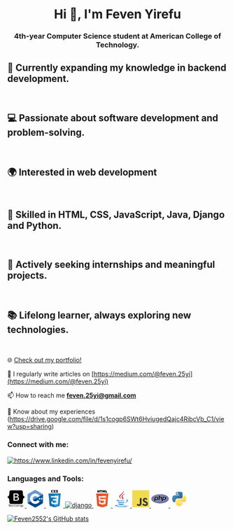 <h1 align="center">Hi 👋, I'm Feven Yirefu</h1>
<h3 align="center">4th-year Computer Science student at American College of Technology.</h3>

<h2> 🌱 Currently expanding my knowledge in backend development.</h2><br>
<h2> 💻 Passionate about software development and problem-solving.</h2><br>
<h2> 🌍 Interested in web development</h2><br>
<h2> 🔧 Skilled in HTML, CSS, JavaScript, Java, Django  and Python.</h2><br>
<h2> 🚀 Actively seeking internships and meaningful projects.</h2><br>
<h2> 📚 Lifelong learner, always exploring new technologies.</h2><br>

<p>🌐 <a href="https://fevenportfolio.netlify.app/" target="_blank">Check out my portfolio!</a></p>

📝 I regularly write articles on [https://medium.com/@feven.25yi](https://medium.com/@feven.25yi)

📫 How to reach me **feven.25yi@gmail.com**

📄 Know about my experiences (https://drive.google.com/file/d/1s1cogp6SWt6HviugedQajc4RibcVb_C1/view?usp=sharing)


<h3 align="left">Connect with me:</h3>
<p align="left">
<a href="[https://linkedin.com/in/https://www.linkedin.com/in/fevenyirefu/](https://www.linkedin.com/in/FevenYirefu/)" target="blank"><img align="center" src="https://raw.githubusercontent.com/rahuldkjain/github-profile-readme-generator/master/src/images/icons/Social/linked-in-alt.svg" alt="https://www.linkedin.com/in/fevenyirefu/" height="30" width="40" /></a>
</p>

<h3 align="left">Languages and Tools:</h3>
<p align="left"> <a href="https://getbootstrap.com" target="_blank" rel="noreferrer"> <img src="https://raw.githubusercontent.com/devicons/devicon/master/icons/bootstrap/bootstrap-plain-wordmark.svg" alt="bootstrap" width="40" height="40"/> </a> <a href="https://www.w3schools.com/cpp/" target="_blank" rel="noreferrer"> <img src="https://raw.githubusercontent.com/devicons/devicon/master/icons/cplusplus/cplusplus-original.svg" alt="cplusplus" width="40" height="40"/> </a> <a href="https://www.w3schools.com/css/" target="_blank" rel="noreferrer"> <img src="https://raw.githubusercontent.com/devicons/devicon/master/icons/css3/css3-original-wordmark.svg" alt="css3" width="40" height="40"/> </a> <a href="https://www.djangoproject.com/" target="_blank" rel="noreferrer"> <img src="https://cdn.worldvectorlogo.com/logos/django.svg" alt="django" width="40" height="40"/> </a> <a href="https://www.w3.org/html/" target="_blank" rel="noreferrer"> <img src="https://raw.githubusercontent.com/devicons/devicon/master/icons/html5/html5-original-wordmark.svg" alt="html5" width="40" height="40"/> </a> <a href="https://www.java.com" target="_blank" rel="noreferrer"> <img src="https://raw.githubusercontent.com/devicons/devicon/master/icons/java/java-original.svg" alt="java" width="40" height="40"/> </a> <a href="https://developer.mozilla.org/en-US/docs/Web/JavaScript" target="_blank" rel="noreferrer"> <img src="https://raw.githubusercontent.com/devicons/devicon/master/icons/javascript/javascript-original.svg" alt="javascript" width="40" height="40"/> </a> <a href="https://www.php.net" target="_blank" rel="noreferrer"> <img src="https://raw.githubusercontent.com/devicons/devicon/master/icons/php/php-original.svg" alt="php" width="40" height="40"/> </a> <a href="https://www.python.org" target="_blank" rel="noreferrer"> <img src="https://raw.githubusercontent.com/devicons/devicon/master/icons/python/python-original.svg" alt="python" width="40" height="40"/> </a> </p>

[![Feven2552's GitHub stats](https://github-readme-stats.vercel.app/api?username=feven2552&show_icons=true&theme=radical)](https://github.com/feven2552)
